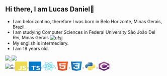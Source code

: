 ## Hi there, I am Lucas Daniel👋

- I am belorizontino, therefore I was born in Belo Horizonte, Minas Gerais, Brazil.
- I am studying Computer Sciences in Federal University São João Del Rei, Minas Gerais <img align="center" alt="ufsj" height="40" width="40" src="https://ufsj.edu.br/temaversao5/imagens/ufsj-logo.png">
- My english is intermediary.
- I am 18 years old.

<div>
  <a href ="github.com/LucasDLMaciel">
  <img height = "180em" src = "https://github-readme-stats.vercel.app/api?username=LucasDLMaciel&theme=dark&show_icons=true">
  <img height = "180em" src = "https://github-readme-stats.vercel.app/api/top-langs/?username=LucasDLMaciel&layout=compact&theme=dark">
</div>

<div = LEARNING>
  <img align="center" alt="C" height="30" width="40" src="https://cdn.jsdelivr.net/gh/devicons/devicon@latest/icons/c/c-original.svg">
  <img align="center" alt="Js" height="30" width="40" src="https://raw.githubusercontent.com/devicons/devicon/master/icons/javascript/javascript-plain.svg">
  <img align="center" alt="Ts" height="30" width="40" src="https://raw.githubusercontent.com/devicons/devicon/master/icons/typescript/typescript-plain.svg">
  <img align="center" alt="React" height="30" width="40" src="https://raw.githubusercontent.com/devicons/devicon/master/icons/react/react-original.svg">
  <img align="center" alt="HTML" height="30" width="40" src="https://raw.githubusercontent.com/devicons/devicon/master/icons/html5/html5-original.svg">
  <img align="center" alt="CSS" height="30" width="40" src="https://raw.githubusercontent.com/devicons/devicon/master/icons/css3/css3-original.svg">
  <img align="center" alt="Python" height="30" width="40" src="https://raw.githubusercontent.com/devicons/devicon/master/icons/python/python-original.svg">
  <img align="center" alt="Csharp" height="30" width="40" src="https://raw.githubusercontent.com/devicons/devicon/master/icons/csharp/csharp-original.svg">
</div>

<div>
  
</div>
